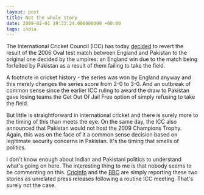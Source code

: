 ```yaml
---
layout: post
title: Not the whole story
date: 2009-02-01 19:33:24.000000000 +00:00
tags: india
---
```

The International Cricket Council (ICC) has today <a href="http://icc-cricket.yahoo.com/media-release/2009/February/media-release20090201-3.html" target="_blank">decided</a> to revert the result of the 2006 Oval test match between England and Pakistan to the original one decided by the umpires: an England win due to the match being forfeited by Pakistan as a result of them failing to take the field.

A footnote in cricket history - the series was won by England anyway and this merely changes the series score from 2-0 to 3-0. And an outbreak of common sense since the earlier ICC ruling to award the draw to Pakistan gave losing teams the Get Out Of Jail Free option of simply refusing to take the field.

But little is straightforward in international cricket and there is surely more to the timing of this than meets the eye. On the same day, the ICC also announced that Pakistan would not host the 2009 Champions Trophy. Again, this was on the face of it a common sense decision based on legitimate security concerns in Pakistan. It's the timing that smells of politics.

I don't know enough about Indian and Pakistani politics to understand what's going on here. The interesting thing to me is that nobody seems to be commenting on this. <a href="http://content-uk.cricinfo.com/ci-icc/content/current/story/388625.html" target="_blank">Cricinfo</a> and the <a href="http://news.bbc.co.uk/sport1/hi/cricket/7863464.stm" target="_blank">BBC</a> are simply reporting these two stories as unrelated press releases following a routine ICC meeting. That's surely not the case.
